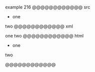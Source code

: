 example 216
@@@@@@@@@@@@ src
- one

 two
@@@@@@@@@@@@ xml
<?xml version="1.0" encoding="UTF-8"?>
<!DOCTYPE document SYSTEM "CommonMark.dtd">
<document xmlns="http://commonmark.org/xml/1.0">
  <list type="bullet" tight="true">
    <item>
      <paragraph>
        <text>one</text>
      </paragraph>
    </item>
  </list>
  <paragraph>
    <text>two</text>
  </paragraph>
</document>
@@@@@@@@@@@@ html
<ul>
<li>one</li>
</ul>
<p>two</p>
@@@@@@@@@@@@
